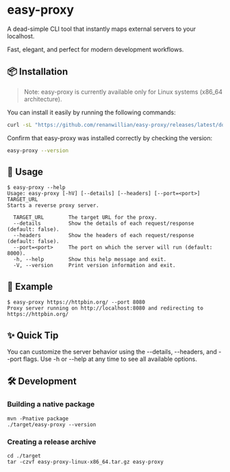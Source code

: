 # easy-proxy

A dead-simple CLI tool that instantly maps external servers to your localhost.

Fast, elegant, and perfect for modern development workflows.

## 📦 Installation
> Note: easy-proxy is currently available only for Linux systems (x86_64 architecture).

You can install it easily by running the following commands:
```bash
curl -sL "https://github.com/renanwillian/easy-proxy/releases/latest/download/easy-proxy-linux-x86_64.tar.gz" | tar -xz && sudo install -D easy-proxy -t /usr/local/bin/
```

Confirm that easy-proxy was installed correctly by checking the version:
```bash
easy-proxy --version
```

## 📖 Usage
```text
$ easy-proxy --help
Usage: easy-proxy [-hV] [--details] [--headers] [--port=<port>] TARGET_URL
Starts a reverse proxy server.

  TARGET_URL        The target URL for the proxy.
  --details         Show the details of each request/response (default: false).
  --headers         Show the headers of each request/response (default: false).
  --port=<port>     The port on which the server will run (default: 8000).
  -h, --help        Show this help message and exit.
  -V, --version     Print version information and exit.
```

## 🚀 Example
```text
$ easy-proxy https://httpbin.org/ --port 8080
Proxy server running on http://localhost:8080 and redirecting to https://httpbin.org/
```

## ✨ Quick Tip
You can customize the server behavior using the --details, --headers, and --port flags.
Use -h or --help at any time to see all available options.


## 🛠 Development

### Building a native package
```shell
mvn -Pnative package
./target/easy-proxy --version
```

### Creating a release archive
```shell
cd ./target
tar -czvf easy-proxy-linux-x86_64.tar.gz easy-proxy
```
